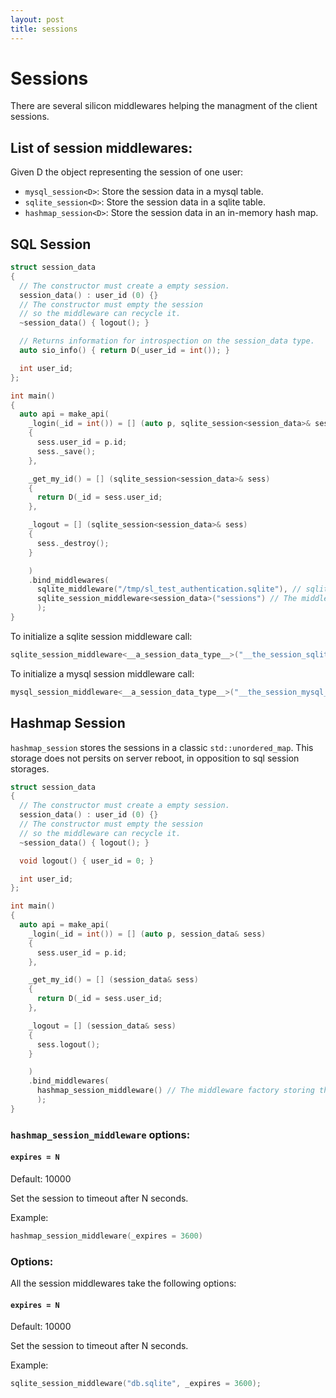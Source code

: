 ```yaml
---
layout: post
title: sessions
---
```


Sessions
======================

There are several silicon middlewares helping the managment of the
client sessions.


## List of session middlewares:

Given D the object representing the session of one user:

 - ```mysql_session<D>```: Store the session data in a mysql table.
 - ```sqlite_session<D>```: Store the session data in a sqlite table.
 - ```hashmap_session<D>```: Store the session data in an in-memory hash map.

## SQL Session

```c++
struct session_data
{
  // The constructor must create a empty session.
  session_data() : user_id (0) {}
  // The constructor must empty the session
  // so the middleware can recycle it.
  ~session_data() { logout(); }

  // Returns information for introspection on the session_data type.
  auto sio_info() { return D(_user_id = int()); }

  int user_id;
};

int main()
{
  auto api = make_api(
    _login(_id = int()) = [] (auto p, sqlite_session<session_data>& sess)
    {
      sess.user_id = p.id;
      sess._save();
    },

    _get_my_id() = [] (sqlite_session<session_data>& sess)
    {
      return D(_id = sess.user_id;
    },

    _logout = [] (sqlite_session<session_data>& sess)
    {
      sess._destroy();
    }

    )
    .bind_middlewares(
      sqlite_middleware("/tmp/sl_test_authentication.sqlite"), // sqlite middleware.
      sqlite_session_middleware<session_data>("sessions") // The middleware stores the sessions in the "sessions" table.
      );
}

```

To initialize a sqlite session middleware call:
```c++
sqlite_session_middleware<__a_session_data_type__>("__the_session_sqlite_table_name__");
```

To initialize a mysql session middleware call:
```c++
mysql_session_middleware<__a_session_data_type__>("__the_session_mysql_table_name__");
```



## Hashmap Session

```hashmap_session``` stores the sessions in a classic
```std::unordered_map```. This storage does not persits on server
reboot, in opposition to sql session storages.

```c++
struct session_data
{
  // The constructor must create a empty session.
  session_data() : user_id (0) {}
  // The constructor must empty the session
  // so the middleware can recycle it.
  ~session_data() { logout(); }

  void logout() { user_id = 0; }

  int user_id;
};

int main()
{
  auto api = make_api(
    _login(_id = int()) = [] (auto p, session_data& sess)
    {
      sess.user_id = p.id;
    },

    _get_my_id() = [] (session_data& sess)
    {
      return D(_id = sess.user_id;
    },

    _logout = [] (session_data& sess)
    {
      sess.logout();
    }

    )
    .bind_middlewares(
      hashmap_session_middleware() // The middleware factory storing the session hashmap.
      );
}
```

### ```hashmap_session_middleware``` options:

#### ```expires = N``` 

Default: 10000

Set the session to timeout after N seconds.

Example:
```c++
hashmap_session_middleware(_expires = 3600)
```

### Options:

All the session middlewares take the following options:


#### ```expires = N``` 

Default: 10000

Set the session to timeout after N seconds.

Example:
```c++
sqlite_session_middleware("db.sqlite", _expires = 3600);
```
